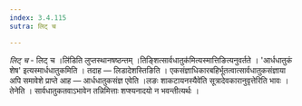 ```yaml
---
index: 3.4.115
sutra: लिट् च

---
```

_लिट् च_ - लिट् च ।लि॑डिति लुप्तस्थानषष्ठन्तम् ।तिङ्शित्सार्वधातुक॑मित्यस्मात्तिङित्यनुवर्तते । 'आर्धधातुकं शेष' इत्यस्मार्धधातुकमिति । तदाह — लिडादेशस्तिङिति । एकसंज्ञाधिकारबहिर्भूतत्वात्सार्वधातुकसंज्ञाया अपि समावेशे प्राप्ते आह — आर्धधातुकसंज्ञ एवेति ।लङः शाकटायनस्यैवे॑ति सूत्रादेवकारानुवृत्तेरिति भावः । तेनेति । सार्वधातुकतवाऽभावेन तन्निमित्ताः शप्श्यनादयो न भवन्तीत्यर्थः ।